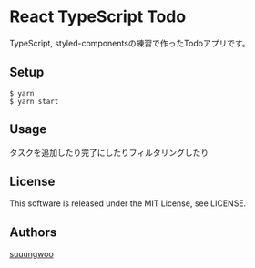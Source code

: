 # React TypeScript Todo
TypeScript, styled-componentsの練習で作ったTodoアプリです。

## Setup

```
$ yarn
$ yarn start
```

## Usage
タスクを追加したり完了にしたりフィルタリングしたり

## License
This software is released under the MIT License, see LICENSE.

## Authors
[suuungwoo](https://github.com/suuungwoo)
